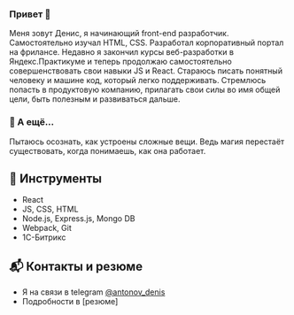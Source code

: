 ### Привет 👋

Меня зовут Денис, я начинающий front-end разработчик. Самостоятельно изучал HTML, CSS. Разработал корпоративный портал на фрилансе. Недавно я закончил курсы веб-разработки в Яндекс.Практикуме и теперь продолжаю самостоятельно совершенствовать свои навыки JS и React. Стараюсь писать понятный человеку и машине код, который легко поддерживать. Стремлюсь попасть в продуктовую компанию, прилагать свои силы во имя общей цели, быть полезным и развиваться дальше.

### 🔮 А ещё...
Пытаюсь осознать, как устроены сложные вещи. Ведь магия перестаёт существовать, когда понимаешь, как она работает.

## 🔨 Инструменты
- React 
- JS, CSS, HTML
- Node.js, Express.js, Mongo DB
- Webpack, Git
- 1C-Битрикс

## 📬 Контакты и резюме
- Я на связи в telegram [@antonov_denis](https://t.me/antonov_denis)
- Подробности в [резюме]
